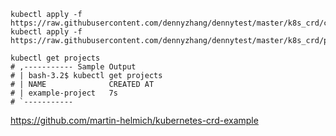 
```
kubectl apply -f https://raw.githubusercontent.com/dennyzhang/dennytest/master/k8s_crd/crd.yml
kubectl apply -f https://raw.githubusercontent.com/dennyzhang/dennytest/master/k8s_crd/project.yml

kubectl get projects
# ,----------- Sample Output
# | bash-3.2$ kubectl get projects
# | NAME              CREATED AT
# | example-project   7s
# `-----------
```

https://github.com/martin-helmich/kubernetes-crd-example
